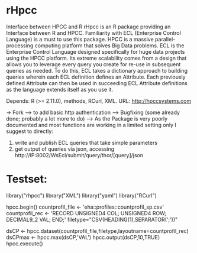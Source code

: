 rHpcc
=====

Interface between HPCC and R rHpcc is an R package providing an Interface between R and HPCC. 
Familiarity with ECL (Enterprise Control Language) is a must to use this package. HPCC is a massive parallel-processing computing platform that solves Big Data problems. 
ECL is the Enterprise Control Language designed specifically for huge data projects using the HPCC platform. 
Its extreme scalability comes from a design that allows you to leverage every query you create for re-use in subsequent queries as needed. 
To do this, ECL takes a dictionary approach to building queries wherein each ECL definition defines an Attribute. 
Each previously defined Attribute can then be used in succeeding ECL Attribute definitions as the language extends itself as you use it.

Depends: R (>= 2.11.0), methods, RCurl, XML.
URL: http://hpccsystems.com


-> Fork 
--> to add basic http authentication
--> Bugfixing (some already done; probably a lot more to do)
--> As the Package is very poorly documented and most functions are working in a limited setting only I suggest to directly:
1. write and publish ECL queries that take simple parameters
2. get output of queries via json, accessing http://IP:8002/WsEcl/submit/query/thor/[query]/json   



Testset:
=====
library("rhpcc")
library("XML")
library("yaml")
library("RCurl")

hpcc.begin()
countprofil_file <- 'eha::profiles::countprofil_sp.csv'
countprofil_rec <- 'RECORD
    UNSIGNED4 COL;
    UNSIGNED4 ROW;
    DECIMAL9_2 VAL;
END;'
filetype="CSV(HEADING(1),SEPARATOR(';'))"

dsCP <- hpcc.dataset(countprofil_file,filetype,layoutname=countprofil_rec)
dsCPmax <- hpcc.max(dsCP,'VAL')
hpcc.output(dsCP,10,TRUE)
hpcc.execute()